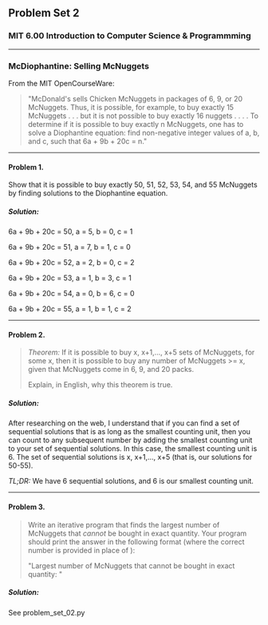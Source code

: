 ## Problem Set 2
### MIT 6.00 Introduction to Computer Science & Programmming

-----

### McDiophantine: Selling McNuggets

From the MIT OpenCourseWare:

> "McDonald's sells Chicken McNuggets in packages of 6, 9, or 20 McNuggets. Thus, it is possible, for example, to buy exactly 15 McNuggets . . . but it is not possible to buy exactly 16 nuggets . . . . To determine if it is possible to buy exactly n McNuggets, one has to solve a Diophantine equation: find non-negative integer values of a, b, and c, such that 6a + 9b + 20c = n."

-----

#### Problem 1.

Show that it is possible to buy exactly 50, 51, 52, 53, 54, and 55 McNuggets by finding solutions to the Diophantine equation.

##### Solution:

6a + 9b + 20c = 50,
a = 5,
b = 0,
c = 1

6a + 9b + 20c = 51,
a = 7,
b = 1,
c = 0

6a + 9b + 20c = 52,
a = 2,
b = 0,
c = 2

6a + 9b + 20c = 53,
a = 1,
b = 3,
c = 1

6a + 9b + 20c = 54,
a = 0,
b = 6,
c = 0

6a + 9b + 20c = 55,
a = 1,
b = 1,
c = 2

--------

#### Problem 2.

> *Theorem:* If it is possible to buy x, x+1,..., x+5 sets of McNuggets, for some x, then it is possible to buy any number of McNuggets >= x, given that McNuggets come in 6, 9, and 20 packs.
>
> Explain, in English, why this theorem is true.

##### Solution:

After researching on the web, I understand that if you can find a set of sequential solutions that is as long as the smallest counting unit, then you can count to any subsequent number by adding the smallest counting unit to your set of sequential solutions. In this case, the smallest counting unit is 6. The set of sequential solutions is x, x+1,..., x+5 (that is, our solutions for 50-55).

*TL;DR:* We have 6 sequential solutions, and 6 is our smallest counting unit.

------

#### Problem 3.

> Write an iterative program that finds the largest number of McNuggets that *cannot* be bought in exact quantity. Your program should print the answer in the following format (where the correct number is provided in place of <n>):
>
> "Largest number of McNuggets that cannot be bought in exact quantity: <n>"

##### Solution:

See problem_set_02.py
